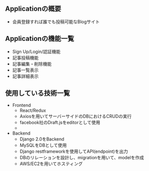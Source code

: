 ## Applicationの概要
- 会員登録すれば誰でも投稿可能なBlogサイト

## Applicationの機能一覧
- Sign Up/Login/認証機能
- 記事投稿機能
- 記事編集・削除機能
- 記事一覧表示
- 記事詳細表示

## 使用している技術一覧
- Frontend
  - React/Redux
  - Axiosを用いてサーバーサイドのDBにおけるCRUDの実行
  - facebook社のDraft.jsをeditorとして使用
  - 
- Backend
  - Django 2.0をBackend
  - MySQLをDBとして使用
  - Django restframeworkを使用してAPI(endpoint)を出力
  - DBのリレーションを設計し、migrationを用いて、modelを作成
  - AWS/EC2を用いてホスティング
  
  
  
